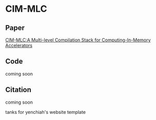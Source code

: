 # CIM-MLC

## Paper
[CIM-MLC:A Multi-level Compilation Stack for Computing-In-Memory Accelerators](https://arxiv.org/pdf/2401.12428.pdf)

## Code
coming soon


## Citation
coming soon

tanks for yenchiah's website template 
